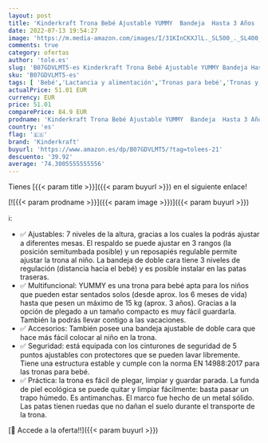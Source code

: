 ```yaml
---
layout: post
title: 'Kinderkraft Trona Bebé Ajustable YUMMY  Bandeja  Hasta 3 Años  Rosa'
date: 2022-07-13 19:54:27
image: 'https://m.media-amazon.com/images/I/31KInCKXJlL._SL500_._SL400_.jpg'
comments: true
category: ofertas
author: 'tole.es'
slug: 'B07GDVLMT5-es Kinderkraft Trona Bebé Ajustable YUMMY Bandeja Hasta 3...'
sku: 'B07GDVLMT5-es'
tags: [ 'Bebé','Lactancia y alimentación','Tronas para bebé','Tronas y asientos','bebé','kinderkraft','trona','🇪🇸', ]
actualPrice: 51.01 EUR
currency: EUR
price: 51.01
comparePrice: 84.9 EUR
prodname: 'Kinderkraft Trona Bebé Ajustable YUMMY  Bandeja  Hasta 3 Años  Rosa'
country: 'es'
flag: '🇪🇸'
brand: 'Kinderkraft'
buyurl: 'https://www.amazon.es/dp/B07GDVLMT5/?tag=tolees-21'
descuento: '39.92'
average: '74.3005555555556'
---
```


Tienes [{{< param title >}}]({{< param buyurl >}}) en el siguiente enlace!

[![{{< param prodname >}}]({{< param image >}})]({{< param buyurl >}})

ℹ️:

- ✅ Ajustables: 7 niveles de la altura, gracias a los cuales la podrás ajustar a diferentes mesas. El respaldo se puede ajustar en 3 rangos (la posición semitumbada posible) y un reposapiés regulable permite ajustar la trona al niño. La bandeja de doble cara tiene 3 niveles de regulación (distancia hacia el bebé) y es posible instalar en las patas traseras.
- ✅ Multifuncional: YUMMY es una trona para bebé apta para los niños que pueden estar sentados solos (desde aprox. los 6 meses de vida) hasta que pesen un máximo de 15 kg (aprox. 3 años). Gracias a la opción de plegado a un tamaño compacto es muy fácil guardarla. También la podrás llevar contigo a las vacaciones.
- ✅ Accesorios: También posee una bandeja ajustable de doble cara que hace más fácil colocar al niño en la trona.
- ✅ Seguridad: está equipada con los cinturones de seguridad de 5 puntos ajustables con protectores que se pueden lavar libremente. Tiene una estructura estable y cumple con la norma EN 14988:2017 para las tronas para bebé.
- ✅ Práctica: la trona es fácil de plegar, limpiar y guardar parada. La funda de piel ecológica se puede quitar y limpiar fácilmente: basta pasar un trapo húmedo. Es antimanchas. El marco fue hecho de un metal sólido. Las patas tienen ruedas que no dañan el suelo durante el transporte de la trona.

[🛒 Accede a la oferta!!]({{< param buyurl >}})
